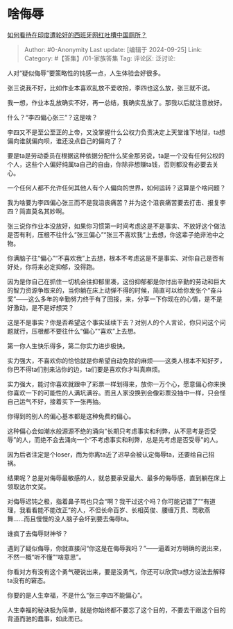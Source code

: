 # 啥侮辱
[如何看待在印度遭轮奸的西班牙网红吐槽中国厕所？](https://www.zhihu.com/question/667664723/answer/3635099456)

> Author: #0-Anonymity
> Last update: [编辑于 2024-09-25]
> Link:
> Category: #【答集】/01-家族答集 
> Tag: 
> 评论区:
> 泛讨论:

人对“疑似侮辱”要策略性的钝感一点，人生体验会好很多。

张三说我不好，比如作业本喜欢乱放不爱收拾，李四也这么放，张三就不说。

我一想，作业本乱放确实不好，再一总结，我确实乱放了。那我以后就注意放好。

什么？“李四偏心张三”？这是啥？

李四又不是至公至正的上帝，又没掌握什么公权力负责决定上天堂谁下地狱，ta想偏向谁就偏向呗，谁还没点自己的偏向了？

要是ta是劳动委员在根据这种依据分配什么奖金那另说，ta是一个没有任何公权的个人，这些个人偏好纯属ta自己的自由，你除非想赚ta钱，否则都没有必要去关心。

一个任何人都不允许任何其他人有个人偏向的世界，如何运转？这算是个啥问题？

我为啥要为李四偏心张三而不是我沮丧痛苦？并为这个沮丧痛苦要去打击、报复李四？简直莫名其妙啊。

张三说你作业本没放好，如果你习惯第一时间考虑这是不是事实、不放好这个做法是否有利，压根不往什么“张三偏心”“张三不喜欢我“上去想，你这辈子绝非池中之物。

你满脑子往“偏心”“不喜欢我”上去想，根本不考虑这是不是事实、对你自己是否有好处，你将来必定抑郁，没得跑。

因为是你自己在抓住一切机会往抑郁里凑，这份抑郁都是你付出辛勤的劳动和巨大的智力资源争取来的，当你躺在床上动弹不得的时候，简直可以给你发张个“奋斗奖”——这么多年的辛勤努力终于有了回报，来，分享一下你现在的心情，是不是好激动，是不是好想哭？

这是不是事实？你是否希望这个事实延续下去？对别人的个人言论，你只问这个问题就行，压根都不要往什么“偏心”“喜欢”上去想。

第一你人生快乐得多，第二你实力进步极快。

实力强大，不喜欢你的恰恰就是你希望自动免除的麻烦——这类人根本不知好歹，你巴不得ta们别来沾你的边，ta们要是喜欢你才叫真麻烦。

实力强大，能讨你喜欢就跟中了彩票一样划得来，放你一万个心，愿意偏心你来换你喜欢一下的可能性的人满坑满谷。而且人家没换到会像彩票没抽中一样，只会怪自己运气不好，接着买下一张再抽。

你得到的别人的偏心基本都是这种免费的偏心。

这种偏心会如潮水般源源不绝的涌向“长期只考虑事实和利弊，从不思考是否受辱”的人，而绝不会去涌向一个“不考虑事实和利弊，总是先考虑是否受辱”的人。

因为后者注定是个loser，而为你离ta近了迟早会被认定侮辱ta，还要给自己招祸。

结果呢？总是对侮辱最敏感的人，就总要承受最大、最多的侮辱感，直到躺在床上领取达尔文奖。

对侮辱迟钝之极，指着鼻子骂也只会“啊？我干过这个吗？你可能记错了”“有道理，我看看能不能改正”的人，不但长命百岁、长相英俊、腰缠万贯、莺歌燕舞……而且慢慢的没人脑子会坏到要去侮辱ta。

谁疯了去侮辱财神爷？

遇到了疑似侮辱，你就直接问“你这是在侮辱我吗？”——逼着对方明确的说出来，不然一概“听不懂”“啥意思”。

你看对方有没有这个勇气硬说出来，要是没勇气，你还可以欣赏ta想方设法去解释ta没有的窘态。

你要的是人生幸福，不是什么“张三李四不能偏心”。

人生幸福的秘诀极为简单，就是你始终都不要忘了这个目的，不要去干跟这个目的背道而驰的蠢事，如此而已。